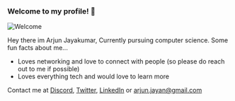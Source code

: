 ### **Welcome to my profile! 👋**
![Welcome](https://media.giphy.com/media/fT3780EXa2R4lQOBXo/giphy.gif)

Hey there im Arjun Jayakumar, Currently pursuing computer science.
Some fun facts about me...
- Loves networking and love to connect with people (so please do reach out to me if possible)
- Loves everything tech and would love to learn more

Contact me at [Discord](https://discord.com/users/710808321531314248), [Twitter](https://twitter.com/definitelyarjun), [LinkedIn](https://www.linkedin.com/in/arjun-jayakumar-8ab471255/) or arjun.jayan@gmail.com
